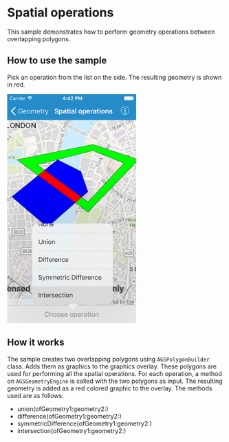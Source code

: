 # Spatial operations

This sample demonstrates how to perform geometry operations between
overlapping polygons.

## How to use the sample

Pick an operation from the list on the side. The resulting geometry is
shown in red.

![](image1.png)

## How it works

The sample creates two overlapping polygons using `AGSPolygonBuilder`
class. Adds them as graphics to the graphics overlay. These polygons are
used for performing all the spatial operations. For each operation, a
method on `AGSGeometryEngine` is called with the two polygons as input.
The resulting geometry is added as a red colored graphic to the overlay.
The methods used are as follows:

  - union(ofGeometry1:geometry2:)
  - difference(ofGeometry1:geometry2:)
  - symmetricDifference(ofGeometry1:geometry2:)
  - intersection(ofGeometry1:geometry2:)

